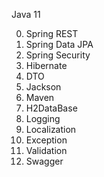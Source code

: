 Java 11

 0. Spring REST
 1. Spring Data JPA
 2. Spring Security
 3. Hibernate
 4. DTO
 5. Jackson
 6. Maven
 7. H2DataBase
 8. Logging
 9. Localization
 10. Exception
 11. Validation
 12. Swagger
